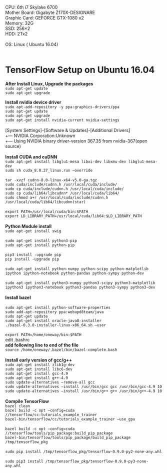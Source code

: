 CPU: 6th i7 Skylake 6700<br />
Mother Board: Gigabyte Z170X-DESIGNARE<br />
Graphic Card: GEFORCE GTX-1080 x2<br />
Memory: 32G<br />
SSD: 256×2<br />
HDD: 2Tx2<br />
<br />
OS: Linux ( Ubuntu 16.04)<br />
<br />
# TensorFlow Setup on Ubuntu 16.04

**After Install Linux, Upgrade the packages** <br />
`sudo apt-get update` <br />
`sudo apt-get upgrade`

**Install nvidia device driver**<br />
`sudo apt-add-repository -y ppa:graphics-drivers/ppa`<br />
`sudo apt-get update`<br />
`sudo apt-get upgrade`<br />
`sudo apt-get install nvidia-current nvidia-settings`<br />
<br />
[System Settings]-[Software & Updates]-[Additional Drivers]<br />
+— NVIDIA Corporation:Unknown<br />
+— Using NVIDIA binary driver-version 367.35 from nvidia-367(open source)<br />
<br />
**Install CUDA and cuDNN**<br />
`sudo apt-get install libglu1-mesa libxi-dev libxmu-dev libglu1-mesa-dev`<br />
`sudo sh cuda_8.0.27_linux.run –override`<br />
<br />
`tar -xvzf cudnn-8.0-linux-x64-v5.0-ga.tgz`<br />
`sudo cuda/include/cudnn.h /usr/local/cuda/include/`<br />
`sudo cp cuda/include/cudnn.h /usr/local/cuda/include/`<br />
`sudo cp cuda/lib64/libcudnn* /usr/local/cuda/lib64/`<br />
`sudo chmod a+r /usr/local/cuda/include/cudnn.h /usr/local/cuda/lib64/libcudnn(star)`<br />
<br />
`export PATH=/usr/local/cuda/bin:$PATH`<br />
`export LD_LIBRARY_PATH=/usr/local/cuda/lib64:$LD_LIBRARY_PATH`<br />
<br />
**Python Module install**<br />
`sudo apt-get install swig`<br />
<br />
`sudo apt-get install python3-pip`<br />
`sudo apt-get install python-pip`<br />
<br />
`pip3 install -upgrade pip`<br />
`pip install -upgrade pip`<br />
<br />
`sudo apt-get install python-numpy python-scipy python-matplotlib ipython ipython-notebook python-pandas python-sympy python-dev`<br />
<br />
`sudo apt-get install python3-numpy python3-scipy python3-matplotlib ipython3 ipython3-notebook python3-pandas python3-sympy python3-dev`<br />
<br />
**Install bazel**<br />
<br />
`sudo apt-get install python-software-properties`<br />
`sudo add-apt-repository ppa:webupd8team/java`<br />
`sudo apt-get update`<br />
`sudo apt-get install oracle-java8-installer`<br />
`./bazel-0.3.0-installer-linux-x86_64.sh –user`<br />
<br />
`export PATH=/home/oneway/bin:$PATH`<br />
edit .bashrc<br />
__add following line to end of the file__<br />
`source /home/oneway/.bazel/bin/bazel-complete.bash`<br />
<br />
**Install early version of gcc/g++**<br />
`sudo apt-get install zlib1g-dev`<br />
`sudo apt-get install libc6-dev`<br />
`sudo apt-get install gcc-4.9`<br />
`sudo apt-get install g++-4.9`<br />
`sudo update-alternatives –remove-all gcc`<br />
`sudo update-alternatives –install /usr/bin/gcc gcc /usr/bin/gcc-4.9 10`<br />
`sudo update-alternatives –install /usr/bin/g++ g++ /usr/bin/g++-4.9 10`<br />
<br />
**Compile TensorFlow**<br />
`bazel clean`<br />
`bazel build -c opt –config=cuda //tensorflow/cc:tutorials_example_trainer`<br />
`bazel-bin/tensorflow/cc/tutorials_example_trainer –use_gpu`<br />
<br />
`bazel build -c opt –config=cuda //tensorflow/tools/pip_package:build_pip_package`<br />
`bazel-bin/tensorflow/tools/pip_package/build_pip_package /tmp/tensorflow_pkg`<br />
<br />
`sudo pip install /tmp/tensorflow_pkg/tensorflow-0.9.0-py2-none-any.whl`<br />
<br />
`sudo pip3 install /tmp/tensorflow_pkg/tensorflow-0.9.0-py3-none-any.whl`<br />

